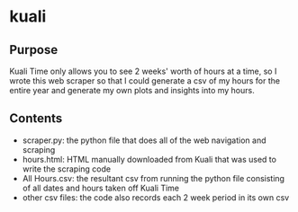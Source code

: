 # kuali

## Purpose
Kuali Time only allows you to see 2 weeks' worth of hours at a time, so I wrote this web scraper so that I could generate a csv of my hours for the entire year and generate my own plots and insights into my hours.

## Contents
- scraper.py: the python file that does all of the web navigation and scraping
- hours.html: HTML manually downloaded from Kuali that was used to write the scraping code
- All Hours.csv: the resultant csv from running the python file consisting of all dates and hours taken off Kuali Time
- other csv files: the code also records each 2 week period in its own csv
